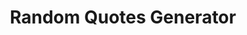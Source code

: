 ---
title: "Random Quotes Generator"
description : "A simple Random Quote Generator. "
link : "https://randomquotesnikossp.netlify.app/"
status : "finished"
---